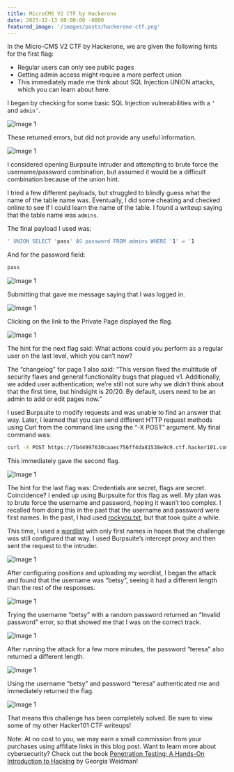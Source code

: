 ```yaml
---
title: MicroCMS V2 CTF by Hackerone
date: 2023-12-13 00:00:00 -0800
featured_image: '/images/posts/hackerone-ctf.png'
---
```


In the Micro-CMS V2 CTF by Hackerone, we are given the following hints for the first flag:

- Regular users can only see public pages
- Getting admin access might require a more perfect union
- This immediately made me think about SQL Injection UNION attacks, which you can learn about here.

I began by checking for some basic SQL Injection vulnerabilities with a ```‘``` and ```admin’```.

![Image 1](https://miro.medium.com/v2/resize:fit:640/format:webp/1*_6GWah2C6DvE-OztGnTJtw.png)

These returned errors, but did not provide any useful information.

![Image 1](https://miro.medium.com/v2/resize:fit:720/format:webp/1*WeFgg9-MUkzV1kGxF2REJg.png)

I considered opening Burpsuite Intruder and attempting to brute force the username/password combination, but assumed it would be a difficult combination because of the union hint.

I tried a few different payloads, but struggled to blindly guess what the name of the table name was. Eventually, I did some cheating and checked online to see if I could learn the name of the table. I found a writeup saying that the table name was ```admins```.

The final payload I used was:

```sh
' UNION SELECT 'pass' AS password FROM admins WHERE '1' = '1
```

And for the password field:

```sh
pass
```

![Image 1](https://miro.medium.com/v2/resize:fit:640/format:webp/1*g3l70O6ae8WNMAEDoN-pvA.png)

Submitting that gave me message saying that I was logged in.

![Image 1](https://miro.medium.com/v2/resize:fit:640/format:webp/1*lGEwkNgZj8jZ0dVW2_z3wA.png)

Clicking on the link to the Private Page displayed the flag.

![Image 1](https://miro.medium.com/v2/resize:fit:720/format:webp/1*vU_B9UgFj-voMGM1jKeXvg.png)

The hint for the next flag said: What actions could you perform as a regular user on the last level, which you can’t now?

The “changelog” for page 1 also said: “This version fixed the multitude of security flaws and general functionality bugs that plagued v1. Additionally, we added user authentication; we’re still not sure why we didn’t think about that the first time, but hindsight is 20/20. By default, users need to be an admin to add or edit pages now.”

I used Burpsuite to modify requests and was unable to find an answer that way. Later, I learned that you can send different HTTP request methods using Curl from the command line using the “-X POST” argument. My final command was:

```sh
curl -X POST https://7b44997630caaec756ff4da81538e9c9.ctf.hacker101.com/page/edit/1
```

This immediately gave the second flag.

![Image 1](https://miro.medium.com/v2/resize:fit:720/format:webp/1*F6Ewk16HVoFad3gF8qOGwA.png)

The hint for the last flag was: Credentials are secret, flags are secret. Coincidence? I ended up using Burpsuite for this flag as well. My plan was to brute force the username and password, hoping it wasn’t too complex. I recalled from doing this in the past that the username and password were first names. In the past, I had used [rockyou.txt](https://github.com/brannondorsey/naive-hashcat/releases/download/data/rockyou.txt), but that took quite a while.

This time, I used a [wordlist](https://raw.githubusercontent.com/ternera/hacker101-ctf/main/names.txt) with only first names in hopes that the challenge was still configured that way. I used Burpsuite’s intercept proxy and then sent the request to the intruder.

![Image 1](https://miro.medium.com/v2/resize:fit:720/format:webp/1*Pkaaf2gPQt_8h7Uq8K0U2Q.png)

After configuring positions and uploading my wordlist, I began the attack and found that the username was “betsy”, seeing it had a different length than the rest of the responses.

![Image 1](https://miro.medium.com/v2/resize:fit:720/format:webp/1*DC18q3DTBfvqYoUw5SDqEQ.png)

Trying the username “betsy” with a random password returned an “Invalid password” error, so that showed me that I was on the correct track.

![Image 1](https://miro.medium.com/v2/resize:fit:720/format:webp/1*kX_K-9Te1BzUKxzoFEX6Wg.png)

After running the attack for a few more minutes, the password “teresa” also returned a different length.

![Image 1](https://miro.medium.com/v2/resize:fit:720/format:webp/1*CE85jLkCq_xYNIVMMpmCvg.png)

Using the username “betsy” and password “teresa” authenticated me and immediately returned the flag.

![Image 1](https://miro.medium.com/v2/resize:fit:720/format:webp/1*tBh2F2DedcKKlxlvUp2wXg.png)

That means this challenge has been completely solved. Be sure to view some of my other Hacker101 CTF writeups!

Note: At no cost to you, we may earn a small commission from your purchases using affiliate links in this blog post.
Want to learn more about cybersecurity? Check out the book [Penetration Testing: A Hands-On Introduction to Hacking](https://amzn.to/49PYCYz) by Georgia Weidman!
